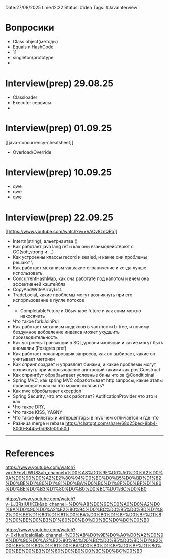 Date:27/08/2025 time:12:22
Status: #idea
Tags: #JavaInterview 

# Вопросики 
- Class object(методы)
- Equals и HashCode
- 11
- singleton/prototype
- 



# Interview(prep) 29.08.25
- Classloader
- Executor сервисы 
- 

# Interview(prep) 01.09.25
[[java-concurrency-cheatsheet]]

- Overload/Override

# Interview(prep) 10.09.25
 - qwe
 - qwe
 - qwe

# Interview(prep) 22.09.25
[[https://www.youtube.com/watch?v=xVACv8znQRo]]
- Intertn(string), альетрнаитва ()
- Как работает java lang ref и как они взаимодействоют с GC(soft,strong и ...)
- Как устроенны классы record и sealed, и какие они проблемы решают \
- Как работает механизм var,какие ограничение и когда лучше использовать 
- ConcurrentHashMap, как она работате под капотом и вчем она эффективней хэштейбла
- CopyAndWriteArrayList.
- TradeLoclal, какие проблемы могут возникнуть при его испорльзование в пулле потоков
- - CompletableFuture и Обычнаое future и как сним можно накосячить
- Что такое forkJoinPull
- Как работает механизм индексов в частности b-tree, и почему бездумное добовление индекса может ухудшить производительность
- Как устроены транзакции в SQL,уровни изоляции и какие могут быть аномалии (Postgres pref)
- Как работает поланировщик запросов, как он выбирает, какие он учитывает метрики
- Как спринг создает и управляет бинами, и какие проблемы могут возникнуть при использование аннтаоций такими как postConstruct
- Как спрингбут обрабаытвает условные бины что за @Conditiolnal 
- Spring MVC, как spring MVC обработывает http запросы, какие этапы происходят и как на это можно повлиять?
- Как mvc обробытвает exception
- Spring Security, что это как работает? AutificationProvider что это и как 
- Что такое DRY, 
- Что такое KISS, YAGNY
- Что такое фильтры и интерцепторы в mvc чем отличается и где что
- Разница merge и rebase
https://chatgpt.com/share/68d25bed-8bb4-8000-8445-0d98fe01b50d



---
# References


https://www.youtube.com/watch?v=rt5FdyLtWU8&ab_channel=%D0%A8%D0%9E%D0%A0%D0%A2%D0%9A%D0%90%D0%A2%E2%80%94%D0%BC%D0%B5%D0%BD%D1%82%D0%BE%D1%80%D1%81%D0%BA%D0%B0%D1%8F%D0%BF%D1%80%D0%BE%D0%B3%D1%80%D0%B0%D0%BC%D0%BC%D0%B0

https://www.youtube.com/watch?v=LJ3RzIUHKZk&ab_channel=%D0%A8%D0%9E%D0%A0%D0%A2%D0%9A%D0%90%D0%A2%E2%80%94%D0%BC%D0%B5%D0%BD%D1%82%D0%BE%D1%80%D1%81%D0%BA%D0%B0%D1%8F%D0%BF%D1%80%D0%BE%D0%B3%D1%80%D0%B0%D0%BC%D0%BC%D0%B0

https://www.youtube.com/watch?v=0xHue1oalqI&ab_channel=%D0%A8%D0%9E%D0%A0%D0%A2%D0%9A%D0%90%D0%A2%E2%80%94%D0%BC%D0%B5%D0%BD%D1%82%D0%BE%D1%80%D1%81%D0%BA%D0%B0%D1%8F%D0%BF%D1%80%D0%BE%D0%B3%D1%80%D0%B0%D0%BC%D0%BC%D0%B0